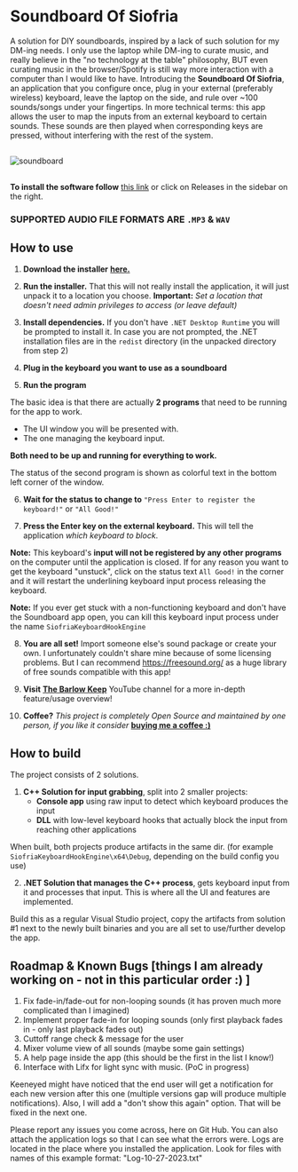 
# Soundboard Of Siofria

A solution for DIY soundboards, inspired by a lack of such solution for my DM-ing needs. I only use the laptop while DM-ing to curate music, and really believe in the "no technology at the table" philosophy, BUT even curating music in the browser/Spotify is still way more interaction with a computer than I would like to have. 
Introducing the **Soundboard Of Siofria**, an application that you configure once, plug in your external (preferably wireless) keyboard, leave the laptop on the side, and rule over ~100 sounds/songs under your fingertips.
In more technical terms: this app allows the user to map the inputs from an external keyboard to certain sounds. These sounds are then played when corresponding keys are pressed, without interfering with the rest of the system.  

##
![soundboard](https://github.com/BarlowTheKeeper/SiofriaSoundboardProject/assets/147258093/7d8a103d-4aea-424a-8087-b9e3e08a60b8)
##

**To install the software follow** [this link](https://github.com/BarlowTheKeeper/SiofriaSoundboardProject/releases/download/v0.0.1/Soundboard.of.Siofria.exe) or click on Releases in the sidebar on the right.


### SUPPORTED AUDIO FILE FORMATS ARE  `.MP3` & `WAV`


## How to use

 1. **Download the installer** [**here.**](https://github.com/BarlowTheKeeper/SiofriaSoundboardProject/releases/download/v0.0.1/Soundboard.of.Siofria.exe) 
 
 2. **Run the installer.** That this will not really install the application, it will just unpack it to a location you choose. **Important:** *Set a location that doesn't need admin privileges to access (or leave default)*
 
 3. **Install dependencies.** If you don't have `.NET Desktop Runtime` you will be prompted to install it. In case you are not prompted, the .NET installation files are in the `redist` directory (in the unpacked directory from step 2)
 
 4. **Plug in the keyboard you want to use as a soundboard**
 5. **Run the program**

The basic idea is that there are actually **2 programs** that need to be running for the app to work. 
- The UI window you will be presented with. 
- The one managing the keyboard input.

**Both need to be up and running for everything to work.**

The status of the second program is shown as colorful text in the bottom left corner of the window. 

6. **Wait for the status to change to**  `"Press Enter to register the keyboard!"` or `"All Good!"` 

7. **Press the Enter key on the external keyboard.** This will tell the application *which keyboard to block*. 

**Note:** This keyboard's **input will not be registered by any other programs** on the computer until the application is closed. If for any reason you want to get the keyboard "unstuck",  click on the status text `All Good!` in the corner and it will restart the underlining keyboard input process releasing the keyboard. 

**Note:** If you ever get stuck with a non-functioning keyboard and don't have the Soundboard app open, you can kill this keyboard input process under the name `SiofriaKeyboardHookEngine`

8. **You are all set!** Import someone else's sound package or create your own. I unfortunately couldn't share mine because of some licensing problems. But I can recommend https://freesound.org/ as a huge library of free sounds compatible with this app! 

9. **Visit** [**The Barlow Keep**](https://www.youtube.com/@BarlowKeep) YouTube channel for a more in-depth feature/usage overview!

10. **Coffee?** *This project is completely Open Source and maintained by one person, if you like it consider* [**buying me a coffee :)**](https://ko-fi.com/barlowkeep)


## How to build
The project consists of 2 solutions. 
1. **C++ Solution for input grabbing**, split into 2 smaller projects:
	-  **Console app** using raw input to detect which keyboard produces the input
	-  **DLL** with low-level keyboard hooks that actually block the input from reaching other applications 

When built, both projects produce artifacts in the same dir. (for example `SiofriaKeyboardHookEngine\x64\Debug`, depending on the build config you use)

2. **.NET Solution that manages the C++ process**, gets keyboard input from it and processes that input. This is where all the UI and features are implemented.

Build this as a regular Visual Studio project, copy the artifacts from solution #1 next to the newly built binaries and you are all set to use/further develop the app.

## Roadmap & Known Bugs [things I am already working on - not in this particular order :) ]
1. Fix fade-in/fade-out for non-looping sounds (it has proven much more complicated than I imagined)
2. Implement proper fade-in for looping sounds (only first playback fades in - only last playback fades out)
3. Cuttoff range check & message for the user
4. Mixer volume view of all sounds (maybe some gain settings) 
5. A help page inside the app (this should be the first in the list I know!)
6. Interface with Lifx for light sync with music. (PoC in progress)

Keeneyed might have noticed that the end user will get a notification for each new version after this one (multiple versions gap will produce multiple notifications). 
Also, I will add a "don't show this again" option. That will be fixed in the next one.

Please report any issues you come across, here on Git Hub. You can also attach the application logs so that I can see what the errors were. 
Logs are located in the place where you installed the application. Look for files with names of this example format: "Log-10-27-2023.txt"
